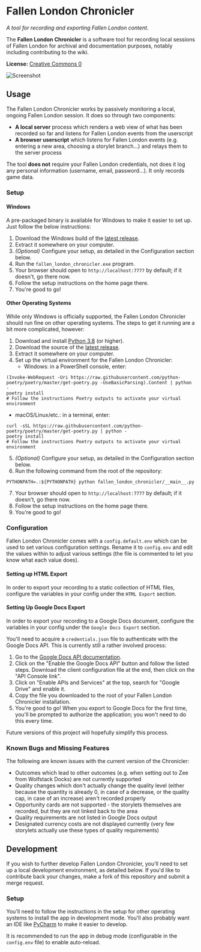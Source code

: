 Fallen London Chronicler
========================

*A tool for recording and exporting Fallen London content.*

The **Fallen London Chronicler** is a software tool for recording local sessions of Fallen London for archival and documentation purposes, notably including contributing to the wiki.

**License:** [Creative Commons 0](https://creativecommons.org/share-your-work/public-domain/cc0/)

![Screenshot](https://user-images.githubusercontent.com/1495312/107299258-394e0900-6a77-11eb-92f1-d66ddc6e6e6c.png)

## Usage

The Fallen London Chronicler works by passively monitoring a local, ongoing Fallen London session. It does so through two components:

- **A local server** process which renders a web view of what has been recorded so far and listens for Fallen London events from the userscript
- **A browser userscript** which listens for Fallen London events (e.g. entering a new area, choosing a storylet branch...) and relays them to the server process

The tool **does not** require your Fallen London credentials, not does it log any personal information (username, email, password...). It only records game data.

### Setup

#### Windows

A pre-packaged binary is available for Windows to make it easier to set up. Just follow the below instructions:

1. Download the Windows build of the [latest release](https://github.com/Lyrositor/fallen_london_chronicler/releases).
2. Extract it somewhere on your computer.
3. *(Optional)* Configure your setup, as detailed in the Configuration section below.
4. Run the `fallen_london_chronicler.exe` program.
5. Your browser should open to `http://localhost:7777` by default; if it doesn't, go there now.
6. Follow the setup instructions on the home page there.
7. You're good to go!

#### Other Operating Systems

While only Windows is officially supported, the Fallen London Chronicler should run fine on other operating systems. The steps to get it running are a bit more complicated, however:

1. Download and install [Python 3.8](https://www.python.org/) (or higher).
2. Download the source of the [latest release](https://github.com/Lyrositor/fallen_london_chronicler/releases).
3. Extract it somewhere on your computer.
4. Set up the virtual environment for the Fallen London Chronicler:
   - Windows: in a PowerShell console, enter:
```
(Invoke-WebRequest -Uri https://raw.githubusercontent.com/python-poetry/poetry/master/get-poetry.py -UseBasicParsing).Content | python -
poetry install
# Follow the instructions Poetry outputs to activate your virtual environment
```
    
   - macOS/Linux/etc.: in a terminal, enter:
```shell
curl -sSL https://raw.githubusercontent.com/python-poetry/poetry/master/get-poetry.py | python -
poetry install
# Follow the instructions Poetry outputs to activate your virtual environment
```
5. *(Optional)* Configure your setup, as detailed in the Configuration section below.
6. Run the following command from the root of the repository:
```shell
PYTHONPATH=.:${PYTHONPATH} python fallen_london_chronicler/__main__.py
```
7. Your browser should open to `http://localhost:7777` by default; if it doesn't, go there now.
8. Follow the setup instructions on the home page there.
9. You're good to go!

### Configuration

Fallen London Chronicler comes with a `config.default.env` which can be used to set various configuration settings. Rename it to `config.env` and edit the values within to adjust various settings (the file is commented to let you know what each value does).

#### Setting up HTML Export

In order to export your recording to a static collection of HTML files, configure the variables in your config under the `HTML Export` section.

#### Setting Up Google Docs Export

In order to export your recording to a Google Docs document, configure the variables in your config under the `Google Docs Export` section.

You'll need to acquire a `credentials.json` file to authenticate with the Google Docs API. This is currently still a rather involved process:

1. Go to the [Google Docs API documentation](https://developers.google.com/docs/api/quickstart/python).
2. Click on the "Enable the Google Docs API" button and follow the listed steps. Download the client configuration file at the end, then click on the "API Console link".
3. Click on "Enable APIs and Services" at the top, search for "Google Drive" and enable it.
4. Copy the file you downloaded to the root of your Fallen London Chronicler installation.
5. You're good to go! When you export to Google Docs for the first time, you'll be prompted to authorize the application; you won't need to do this every time.

Future versions of this project will hopefully simplify this process.

### Known Bugs and Missing Features

The following are known issues with the current version of the Chronicler:

- Outcomes which lead to other outcomes (e.g. when setting out to Zee from Wolfstack Docks) are not currently supported
- Quality changes which don't actually change the quality level (either because the quantity is already 0, in case of a decrease, or the quality cap, in case of an increase) aren't recorded properly
- Opportunity cards are not supported - the storylets themselves are recorded, but they are not linked back to the area
- Quality requirements are not listed in Google Docs output
- Designated currency costs are not displayed currently (very few storylets actually use these types of quality requirements)

## Development

If you wish to further develop Fallen London Chronicler, you'll need to set up a local development environment, as detailed below. If you'd like to contribute back your changes, make a fork of this repository and submit a merge request.

### Setup

You'll need to follow the instructions in the setup for other operating systems to install the app in development mode. You'll also probably want an IDE like [PyCharm](https://www.jetbrains.com/pycharm/) to make it easier to develop.

It is recommended to run the app in debug mode (configurable in the `config.env` file) to enable auto-reload.
